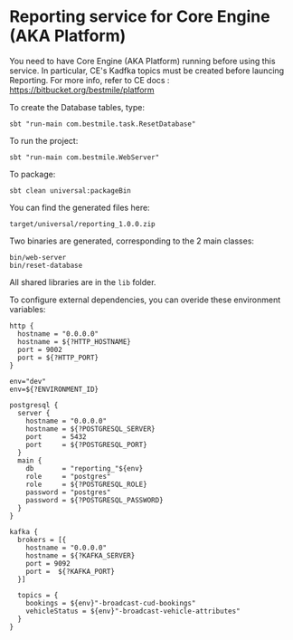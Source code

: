 # Reporting service for Core Engine (AKA Platform)

You need to have Core Engine (AKA Platform) running before using this service. In particular, CE's Kadfka topics must be created before launcing Reporting. For more info, refer to CE docs : https://bitbucket.org/bestmile/platform

To create the Database tables, type:

```
sbt "run-main com.bestmile.task.ResetDatabase"
```

To run the project:

```
sbt "run-main com.bestmile.WebServer"
```


To package:

```
sbt clean universal:packageBin
```

You can find the generated files here: 

```
target/universal/reporting_1.0.0.zip
```

Two binaries are generated, corresponding to the 2 main classes:

```
bin/web-server
bin/reset-database
```

All shared libraries are in the `lib` folder.

To configure external dependencies, you can overide these environment variables:

```
http {
  hostname = "0.0.0.0"
  hostname = ${?HTTP_HOSTNAME}
  port = 9002
  port = ${?HTTP_PORT}
}

env="dev"
env=${?ENVIRONMENT_ID}

postgresql {
  server {
    hostname = "0.0.0.0"
    hostname = ${?POSTGRESQL_SERVER}
    port     = 5432
    port     = ${?POSTGRESQL_PORT}
  }
  main {
    db       = "reporting_"${env}
    role     = "postgres"
    role     = ${?POSTGRESQL_ROLE}
    password = "postgres"
    password = ${?POSTGRESQL_PASSWORD}
  }
}

kafka {
  brokers = [{
    hostname = "0.0.0.0"
    hostname = ${?KAFKA_SERVER}
    port = 9092
    port =  ${?KAFKA_PORT}
  }]

  topics = {
    bookings = ${env}"-broadcast-cud-bookings"
    vehicleStatus = ${env}"-broadcast-vehicle-attributes"
  }
}
```

